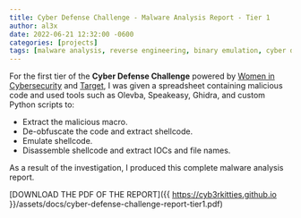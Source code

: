 ```yaml
---
title: Cyber Defense Challenge - Malware Analysis Report - Tier 1
author: al3x
date: 2022-06-21 12:32:00 -0600
categories: [projects]
tags: [malware analysis, reverse engineering, binary emulation, cyber defense challenge]
---
```


For the first tier of the **Cyber Defense Challenge** powered by [Women in Cybersecurity](https://www.wicys.org/) and [Target](https://www.target.com/), I was given a spreadsheet containing malicious code and used tools such as Olevba, Speakeasy, Ghidra, and custom Python scripts to:

- Extract the malicious macro.
- De-obfuscate the code and extract shellcode.
- Emulate shellcode.
- Disassemble shellcode and extract IOCs and file names.

As a result of the investigation, I produced this complete malware analysis report.

[DOWNLOAD THE PDF OF THE REPORT]({{ https://cyb3rkitties.github.io }}/assets/docs/cyber-defense-challenge-report-tier1.pdf)
